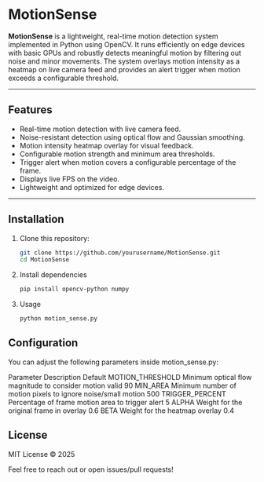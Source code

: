 # MotionSense

**MotionSense** is a lightweight, real-time motion detection system implemented in Python using OpenCV. It runs efficiently on edge devices with basic GPUs and robustly detects meaningful motion by filtering out noise and minor movements. The system overlays motion intensity as a heatmap on live camera feed and provides an alert trigger when motion exceeds a configurable threshold.



---

## Features

- Real-time motion detection with live camera feed.
- Noise-resistant detection using optical flow and Gaussian smoothing.
- Motion intensity heatmap overlay for visual feedback.
- Configurable motion strength and minimum area thresholds.
- Trigger alert when motion covers a configurable percentage of the frame.
- Displays live FPS on the video.
- Lightweight and optimized for edge devices.

---

## Installation

1. Clone this repository:

   ```bash
   git clone https://github.com/yourusername/MotionSense.git
   cd MotionSense
2. Install dependencies
   ```bash
   pip install opencv-python numpy
3. Usage
   ```bash
   python motion_sense.py

## Configuration
You can adjust the following parameters inside motion_sense.py:

Parameter	Description	Default
MOTION_THRESHOLD	Minimum optical flow magnitude to consider motion valid	90
MIN_AREA	Minimum number of motion pixels to ignore noise/small motion	500
TRIGGER_PERCENT	Percentage of frame motion area to trigger alert	5
ALPHA	Weight for the original frame in overlay	0.6
BETA	Weight for the heatmap overlay	0.4


## License
MIT License © 2025


Feel free to reach out or open issues/pull requests!
